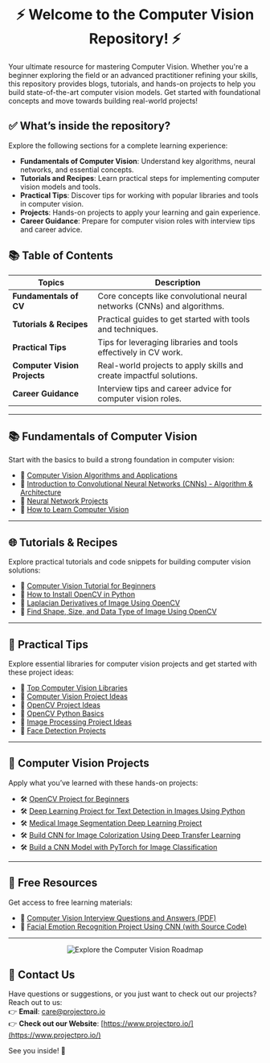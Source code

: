 # <div align="center">⚡ Welcome to the Computer Vision Repository! ⚡</div>

Your ultimate resource for mastering Computer Vision. Whether you're a beginner exploring the field or an advanced practitioner refining your skills, this repository provides blogs, tutorials, and hands-on projects to help you build state-of-the-art computer vision models. Get started with foundational concepts and move towards building real-world projects!

## ✅ What’s inside the repository?
Explore the following sections for a complete learning experience:
- **Fundamentals of Computer Vision**: Understand key algorithms, neural networks, and essential concepts.
- **Tutorials and Recipes**: Learn practical steps for implementing computer vision models and tools.
- **Practical Tips**: Discover tips for working with popular libraries and tools in computer vision.
- **Projects**: Hands-on projects to apply your learning and gain experience.
- **Career Guidance**: Prepare for computer vision roles with interview tips and career advice.

## 📚 Table of Contents

| Topics                 | Description                                                              |
|-------------------------|--------------------------------------------------------------------------|
| **Fundamentals of CV**  | Core concepts like convolutional neural networks (CNNs) and algorithms. |
| **Tutorials & Recipes** | Practical guides to get started with tools and techniques.              |
| **Practical Tips**      | Tips for leveraging libraries and tools effectively in CV work.         |
| **Computer Vision Projects** | Real-world projects to apply skills and create impactful solutions. |
| **Career Guidance**     | Interview tips and career advice for computer vision roles.             |

---

## 📚 Fundamentals of Computer Vision
Start with the basics to build a strong foundation in computer vision:
- 📝 [Computer Vision Algorithms and Applications](<https://www.projectpro.io/article/computer-vision-algorithms-and-applications/514>)
- 📝 [Introduction to Convolutional Neural Networks (CNNs) - Algorithm & Architecture](<https://www.projectpro.io/article/introduction-to-convolutional-neural-networks-algorithm-architecture/560>)
- 📝 [Neural Network Projects](<https://www.projectpro.io/article/neural-network-projects/440>)
- 📝 [How to Learn Computer Vision](<https://www.projectpro.io/article/how-to-learn-computer-vision/515>)

---

## 🌐 Tutorials & Recipes
Explore practical tutorials and code snippets for building computer vision solutions:
- 📝 [Computer Vision Tutorial for Beginners](<https://www.projectpro.io/data-science-in-python-tutorial/computer-vision-tutorial-for-beginners>)
- 📝 [How to Install OpenCV in Python](<https://www.projectpro.io/recipes/what-is-opencv-install-it-python>)
- 📝 [Laplacian Derivatives of Image Using OpenCV](<https://www.projectpro.io/recipes/what-are-laplacian-derivatives-of-image-opencv>)
- 📝 [Find Shape, Size, and Data Type of Image Using OpenCV](<https://www.projectpro.io/recipes/find-shape-size-and-data-type-of-image-opencv>)

---

## 🧠 Practical Tips
Explore essential libraries for computer vision projects and get started with these project ideas:
- 📝 [Top Computer Vision Libraries](<https://www.projectpro.io/article/computer-vision-libraries/772>)
- 📝 [Computer Vision Project Ideas](<https://www.projectpro.io/article/computer-vision-projects/437>)
- 📝 [OpenCV Project Ideas](<https://www.projectpro.io/article/opencv-projects-ideas-/492>)
- 📝 [OpenCV Python Basics](<https://www.projectpro.io/article/opencv-python/792>)
- 📝 [Image Processing Project Ideas](<https://www.projectpro.io/article/image-processing-projects-ideas/460>)
- 📝 [Face Detection Projects](<https://www.projectpro.io/article/face-detection-projects/724>)

---

## 🚀 Computer Vision Projects
Apply what you’ve learned with these hands-on projects:
- 🛠️ [OpenCV Project for Beginners](<https://www.projectpro.io/project-use-case/opencv-project-for-beginners-to-learn-opencv>)
- 🛠️ [Deep Learning Project for Text Detection in Images Using Python](<https://www.projectpro.io/project-use-case/text-detection-in-images-using-python>)
- 🛠️ [Medical Image Segmentation Deep Learning Project](<https://www.projectpro.io/project-use-case/medical-image-segmentation>)
- 🛠️ [Build CNN for Image Colorization Using Deep Transfer Learning](<https://www.projectpro.io/project-use-case/image-colorization-project-using-autoencoders>)
- 🛠️ [Build a CNN Model with PyTorch for Image Classification](<https://www.projectpro.io/project-use-case/pytorch-cnn-example-for-image-classification>)

---

## 🎁 Free Resources
Get access to free learning materials:
- 📄 [Computer Vision Interview Questions and Answers (PDF)](<https://www.projectpro.io/free-learning-resources/computer-vision-interview-questions-and-answers-pdf>)
- 📄 [Facial Emotion Recognition Project Using CNN (with Source Code)](<https://www.projectpro.io/article/facial-emotion-recognition-project-using-cnn-with-source-code/570>)

---

<p align="center">
  <a href="https://www.projectpro.io/learning-paths/computer-vision-roadmap" target="_blank" style="text-decoration: none;">
    <img src="https://img.shields.io/badge/Explore%20the%20Computer%20Vision%20Roadmap-28a745?style=for-the-badge&logo=none&logoColor=white" alt="Explore the Computer Vision Roadmap">
  </a>
</p>

## 💬 Contact Us  
Have questions or suggestions, or you just want to check out our projects? Reach out to us:  
👉 **Email**: care@projectpro.io  
👉 **Check out our Website**: [https://www.projectpro.io/](https://www.projectpro.io/)  

See you inside! 👋
